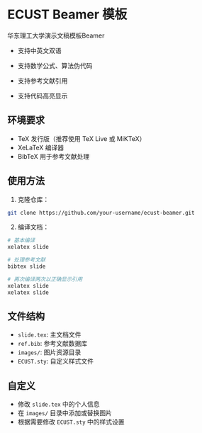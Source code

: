 # ECUST Beamer 模板

华东理工大学演示文稿模板Beamer


- 支持中英文双语

- 支持数学公式、算法伪代码
- 支持参考文献引用
- 支持代码高亮显示


## 环境要求

- TeX 发行版（推荐使用 TeX Live 或 MiKTeX）
- XeLaTeX 编译器
- BibTeX 用于参考文献处理

## 使用方法

1. 克隆仓库：
```bash
git clone https://github.com/your-username/ecust-beamer.git
```

2. 编译文档：
```bash
# 基本编译
xelatex slide

# 处理参考文献
bibtex slide

# 再次编译两次以正确显示引用
xelatex slide
xelatex slide
```

## 文件结构

- `slide.tex`: 主文档文件
- `ref.bib`: 参考文献数据库
- `images/`: 图片资源目录
- `ECUST.sty`: 自定义样式文件

## 自定义

- 修改 `slide.tex` 中的个人信息
- 在 `images/` 目录中添加或替换图片
- 根据需要修改 `ECUST.sty` 中的样式设置

